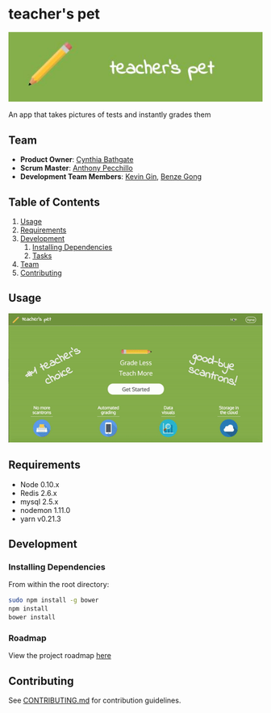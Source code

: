 # teacher's pet

![teacher's pet logo](/src/client/assets/readme-logo.jpg)

An app that takes pictures of tests and instantly grades them

## Team

  - __Product Owner__: [Cynthia Bathgate](https://github.com/cbathgate)
  - __Scrum Master__: [Anthony Pecchillo](https://github.com/anthonypecchillo)
  - __Development Team Members__: [Kevin Gin](https://github.com/KevinGin), [Benze Gong](https://github.com/benzeg)

## Table of Contents

1. [Usage](#Usage)
1. [Requirements](#requirements)
1. [Development](#development)
    1. [Installing Dependencies](#installing-dependencies)
    1. [Tasks](#tasks)
1. [Team](#team)
1. [Contributing](#contributing)

## Usage

![Gif showing product runthrough](/src/client/assets/hobbits.gif?raw=true "Optional Title")

## Requirements

- Node 0.10.x
- Redis 2.6.x
- mysql 2.5.x
- nodemon 1.11.0
- yarn v0.21.3

## Development

### Installing Dependencies

From within the root directory:

```sh
sudo npm install -g bower
npm install
bower install
```

### Roadmap

View the project roadmap [here](LINK_TO_PROJECT_ISSUES)


## Contributing

See [CONTRIBUTING.md](CONTRIBUTING.md) for contribution guidelines.
